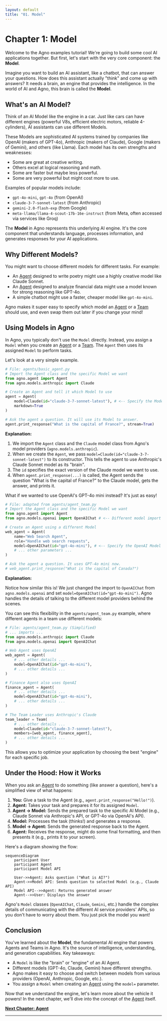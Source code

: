 ```yaml
---
layout: default
title: "01. Model"
---
```


# Chapter 1: Model

Welcome to the Agno examples tutorial! We're going to build some cool AI applications together. But first, let's start with the very core component: the **Model**.

Imagine you want to build an AI assistant, like a chatbot, that can answer your questions. How does this assistant actually "think" and come up with answers? It needs a brain, an engine that provides the intelligence. In the world of AI and Agno, this brain is called the **Model**.

## What's an AI Model?

Think of an AI Model like the engine in a car. Just like cars can have different engines (powerful V8s, efficient electric motors, reliable 4-cylinders), AI assistants can use different Models.

These Models are sophisticated AI systems trained by companies like OpenAI (makers of GPT-4o), Anthropic (makers of Claude), Google (makers of Gemini), and others (like Llama). Each model has its own strengths and weaknesses:

- Some are great at creative writing.
- Others excel at logical reasoning and math.
- Some are faster but maybe less powerful.
- Some are very powerful but might cost more to use.

Examples of popular models include:

- `gpt-4o-mini`, `gpt-4o` (from OpenAI)
- `claude-3-7-sonnet-latest` (from Anthropic)
- `gemini-2.0-flash-exp` (from Google)
- `meta-llama/llama-4-scout-17b-16e-instruct` (from Meta, often accessed via services like Groq)

The **Model** in Agno represents this underlying AI engine. It's the core component that understands language, processes information, and generates responses for your AI applications.

## Why Different Models?

You might want to choose different models for different tasks. For example:

- An [Agent](02_agent_.html) designed to write poetry might use a highly creative model like Claude Sonnet.
- An [Agent](02_agent_.html) designed to analyze financial data might use a model known for strong reasoning like GPT-4o.
- A simple chatbot might use a faster, cheaper model like `gpt-4o-mini`.

Agno makes it super easy to specify which model an [Agent](02_agent_.html) or a [Team](08_team_.html) should use, and even swap them out later if you change your mind!

## Using Models in Agno

In Agno, you typically don't use the `Model` directly. Instead, you assign a `Model` when you create an [Agent](02_agent_.html) or a [Team](08_team_.html). The `Agent` then uses its assigned `Model` to perform tasks.

Let's look at a very simple example.

```python
# File: agents/basic_agent.py
# Import the Agent class and the specific Model we want
from agno.agent import Agent
from agno.models.anthropic import Claude

# Create an Agent and tell it which Model to use
agent = Agent(
    model=Claude(id="claude-3-7-sonnet-latest"), # <-- Specify the Model here
    markdown=True
)

# Ask the agent a question. It will use its Model to answer.
agent.print_response("What is the capital of France?", stream=True)
```

**Explanation:**

1.  We import the `Agent` class and the `Claude` model class from Agno's model providers (`agno.models.anthropic`).
2.  When we create the `Agent`, we pass `model=Claude(id="claude-3-7-sonnet-latest")` to its constructor. This tells the agent to use Anthropic's Claude Sonnet model as its "brain".
3.  The `id` specifies the exact version of the Claude model we want to use.
4.  When `agent.print_response(...)` is called, the Agent sends the question "What is the capital of France?" to the Claude model, gets the answer, and prints it.

What if we wanted to use OpenAI's GPT-4o mini instead? It's just as easy!

```python
# File: adapted from agents/agent_team.py
# Import the Agent class and the specific Model we want
from agno.agent import Agent
from agno.models.openai import OpenAIChat # <-- Different model import

# Create an Agent using a different Model
web_agent = Agent(
    name="Web Search Agent",
    role="Handle web search requests",
    model=OpenAIChat(id="gpt-4o-mini"), # <-- Specify the OpenAI Model here
    # ... other parameters ...
)

# Ask the agent a question. It uses GPT-4o mini now.
# web_agent.print_response("What is the capital of Canada?")
```

**Explanation:**

Notice how similar this is! We just changed the import to `OpenAIChat` from `agno.models.openai` and set `model=OpenAIChat(id="gpt-4o-mini")`. Agno handles the details of talking to the different model providers behind the scenes.

You can see this flexibility in the `agents/agent_team.py` example, where different agents in a team use different models:

```python
# File: agents/agent_team.py (Simplified)
# ... imports ...
from agno.models.anthropic import Claude
from agno.models.openai import OpenAIChat

# Web Agent uses OpenAI
web_agent = Agent(
    # ... other details ...
    model=OpenAIChat(id="gpt-4o-mini"),
    # ... other details ...
)

# Finance Agent also uses OpenAI
finance_agent = Agent(
    # ... other details ...
    model=OpenAIChat(id="gpt-4o-mini"),
    # ... other details ...
)

# The Team Leader uses Anthropic's Claude
team_leader = Team(
    # ... other details ...
    model=Claude(id="claude-3-7-sonnet-latest"),
    members=[web_agent, finance_agent],
    # ... other details ...
)
```

This allows you to optimize your application by choosing the best "engine" for each specific job.

## Under the Hood: How it Works

When you ask an [Agent](02_agent_.html) to do something (like answer a question), here's a simplified view of what happens:

1.  **You:** Give a task to the Agent (e.g., `agent.print_response("Hello!")`).
2.  **Agent:** Takes your task and prepares it for its assigned `Model`.
3.  **Agent -> Model:** Sends the prepared task to the specific AI Model (e.g., Claude Sonnet via Anthropic's API, or GPT-4o via OpenAI's API).
4.  **Model:** Processes the task (thinks!) and generates a response.
5.  **Model -> Agent:** Sends the generated response back to the Agent.
6.  **Agent:** Receives the response, might do some final formatting, and then presents it (e.g., prints it to your screen).

Here's a diagram showing the flow:

```mermaid
sequenceDiagram
    participant User
    participant Agent
    participant Model API

    User->>Agent: Asks question ("What is AI?")
    Agent->>Model API: Sends question to selected Model (e.g., Claude API)
    Model API-->>Agent: Returns generated answer
    Agent-->>User: Displays the answer
```

Agno's `Model` classes (`OpenAIChat`, `Claude`, `Gemini`, etc.) handle the complex details of communicating with the different AI service providers' APIs, so you don't have to worry about them. You just pick the model you want!

## Conclusion

You've learned about the **Model**, the fundamental AI engine that powers Agents and Teams in Agno. It's the source of intelligence, understanding, and generation capabilities. Key takeaways:

- A `Model` is like the "brain" or "engine" of an AI Agent.
- Different models (GPT-4o, Claude, Gemini) have different strengths.
- Agno makes it easy to choose and switch between models from various providers (OpenAI, Anthropic, Google, etc.).
- You assign a `Model` when creating an [Agent](02_agent_.html) using the `model=` parameter.

Now that we understand the engine, let's learn more about the vehicle it powers! In the next chapter, we'll dive into the concept of the [Agent](02_agent_.html) itself.

**[Next Chapter: Agent](02_agent_.html)**

---

